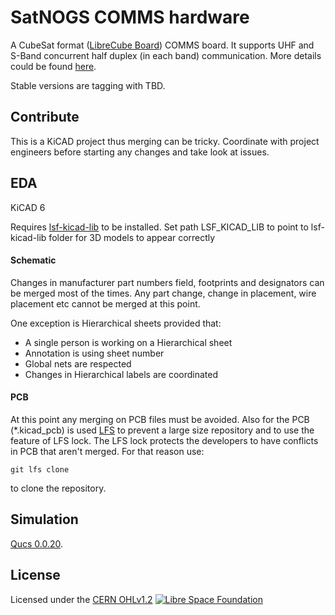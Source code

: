 # SatNOGS COMMS hardware

A CubeSat format ([LibreCube Board](https://wiki.librecube.org/index.php?title=LibreCube_Board_Specification)) COMMS board.
It supports UHF and S-Band concurrent half duplex (in each band) communication.
More details could be found [here](https://gitlab.com/librespacefoundation/satnogs-comms/satnogs-comms-design-doc).

Stable versions are tagging with TBD.

## Contribute
This is a KiCAD project thus merging can be tricky.
Coordinate with project engineers before starting any changes and take look at issues.

## EDA
KiCAD 6

Requires [lsf-kicad-lib](https://gitlab.com/librespacefoundation/lsf-kicad-lib) to be installed.
Set path LSF_KICAD_LIB to point to lsf-kicad-lib folder for 3D models to appear correctly

#### Schematic
Changes in manufacturer part numbers field, footprints and designators can be merged most of the times.
Any part change, change in placement, wire placement etc cannot be merged at this point.

One exception is Hierarchical sheets provided that:

* A single person is working on a Hierarchical sheet
* Annotation is using sheet number
* Global nets are respected
* Changes in Hierarchical labels are coordinated

#### PCB
At this point any merging on PCB files must be avoided.
Also for the PCB (*.kicad_pcb) is used [LFS](https://docs.gitlab.com/ee/topics/git/lfs/) to prevent
a large size repository and to use the feature of LFS lock. The LFS lock protects the developers
to have conflicts in PCB that aren't merged. For that reason use:

```
git lfs clone
```

to clone the repository.

## Simulation
[Qucs 0.0.20](https://github.com/Qucs/qucs).

## License
Licensed under the [CERN OHLv1.2](LICENSE)
[![Libre Space Foundation](https://img.shields.io/badge/%C2%A9%202014--2021-Libre%20Space%20Foundation-6672D8.svg)](https://librespacefoundation.org/)
